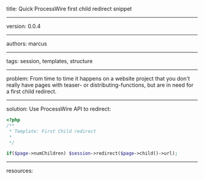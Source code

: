 title: Quick ProcessWire first child redirect snippet

----

version: 0.0.4

----

authors: marcus

----

tags: session, templates, structure

----

problem:
From time to time it happens on a website project that you don't really have pages with teaser- or distributing-functions, but are in need for a first child redirect.

----

solution:
Use ProcessWire API to redirect:

```PHP
<?php
/**
 * Template: First Child redirect
 *
 */

if($page->numChildren) $session->redirect($page->child()->url);
```

----

resources:
